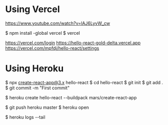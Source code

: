 # Using Vercel
https://www.youtube.com/watch?v=lAJ6LyvW_cw

$ npm install -global vercel
$ vercel

https://vercel.com/login
https://hello-react-gold-delta.vercel.app 
https://vercel.com/mpfdj/hello-react/settings


# Using Heroku
$ npx create-react-app@3.x hello-react
$ cd hello-react
$ git init
$ git add .
$ git commit -m "First commit"

$ heroku create hello-react --buildpack mars/create-react-app

$ git push heroku master
$ heroku open

$ heroku logs --tail